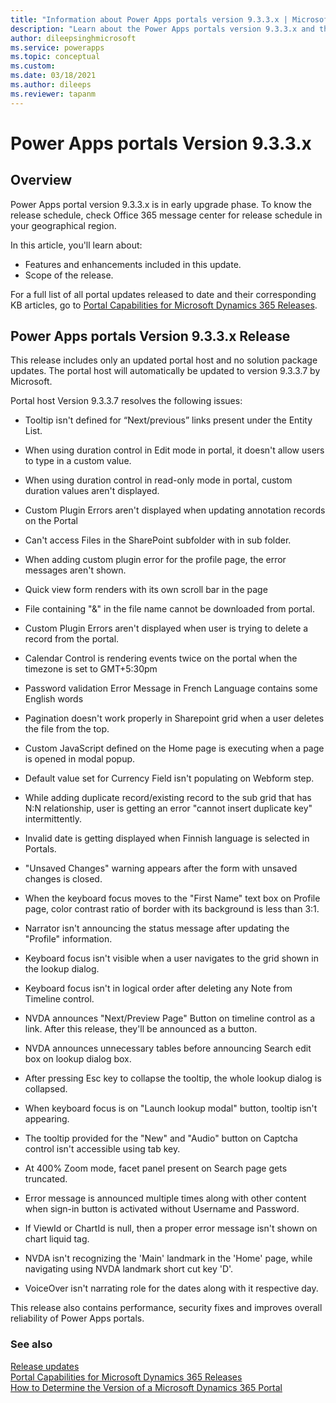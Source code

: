 ```yaml
---
title: "Information about Power Apps portals version 9.3.3.x | MicrosoftDocs"
description: "Learn about the Power Apps portals version 9.3.3.x and the changes."
author: dileepsinghmicrosoft
ms.service: powerapps
ms.topic: conceptual
ms.custom: 
ms.date: 03/18/2021
ms.author: dileeps
ms.reviewer: tapanm
---
```


# Power Apps portals Version 9.3.3.x

## Overview

Power Apps portal version 9.3.3.x is in early upgrade phase. To know the release schedule, check Office 365 message center for release schedule in your geographical region.

In this article, you'll learn about:

- Features and enhancements included in this update.
- Scope of the release.

For a full list of all portal updates released to date and their corresponding KB articles, go to [Portal Capabilities for Microsoft Dynamics 365 Releases](https://support.microsoft.com/topic/portal-capabilities-for-microsoft-dynamics-365-releases-81f5fcc9-ef72-8b2e-5b4b-29e9840fb5c4).

## Power Apps portals Version 9.3.3.x Release

This release includes only an updated portal host and no solution package
updates. The portal host will automatically be updated to version 9.3.3.7 by
Microsoft.

Portal host Version 9.3.3.7 resolves the following issues:

-   Tooltip isn't defined for “Next/previous” links present under the Entity
    List.

-   When using duration control in Edit mode in portal, it doesn't allow users
    to type in a custom value.

-   When using duration control in read-only mode in portal, custom duration
    values aren't displayed.

-   Custom Plugin Errors aren't displayed when updating annotation records on
    the Portal

-   Can't access Files in the SharePoint subfolder with in sub folder.

-   When adding custom plugin error for the profile page, the error messages aren't shown.

-   Quick view form renders with its own scroll bar in the page

-   File containing "&" in the file name cannot be downloaded from portal.

-   Custom Plugin Errors aren't displayed when user is trying to delete a
    record from the portal.

-   Calendar Control is rendering events twice on the portal when the timezone
    is set to GMT+5:30pm

-   Password validation Error Message in French Language contains some English
    words

-   Pagination doesn't work properly in Sharepoint grid when a user deletes the
    file from the top.

-   Custom JavaScript defined on the Home page is executing when a page is
    opened in modal popup.

-   Default value set for Currency Field isn't populating on Webform step.

-   While adding duplicate record/existing record to the sub grid that has N:N
    relationship, user is getting an error "cannot insert duplicate key"
    intermittently.

-   Invalid date is getting displayed when Finnish language is selected in
    Portals.

-   "Unsaved Changes" warning appears after the form with unsaved changes is
    closed.

-   When the keyboard focus moves to the "First Name" text box on Profile page,
    color contrast ratio of border with its background is less than 3:1.

-   Narrator isn't announcing the status message after updating the "Profile"
    information.

-   Keyboard focus isn't visible when a user navigates to the grid shown in the
    lookup dialog.

-   Keyboard focus isn't in logical order after deleting any Note from Timeline
    control.

-   NVDA announces "Next/Preview Page" Button on timeline control as a link.
    After this release, they'll be announced as a button.

-   NVDA announces unnecessary tables before announcing Search edit box on
    lookup dialog box.

-   After pressing Esc key to collapse the tooltip, the whole lookup dialog is
    collapsed.

-   When keyboard focus is on "Launch lookup modal" button, tooltip isn't
    appearing.

-   The tooltip provided for the "New" and "Audio" button on Captcha control isn't accessible using tab key.

-   At 400% Zoom mode, facet panel present on Search page gets truncated.

-   Error message is announced multiple times along with other content when sign-in button is activated without Username and Password.

-   If ViewId or ChartId is null, then a proper error message isn't shown on
    chart liquid tag.

-   NVDA isn't recognizing the 'Main' landmark in the 'Home' page, while
    navigating using NVDA landmark short cut key 'D'.

-   VoiceOver isn't narrating role for the dates along with it respective day.

This release also contains performance, security fixes and improves overall
reliability of Power Apps portals.

### See also

[Release updates](release-updates.md) <br>
[Portal Capabilities for Microsoft Dynamics 365 Releases](https://support.microsoft.com/topic/portal-capabilities-for-microsoft-dynamics-365-releases-81f5fcc9-ef72-8b2e-5b4b-29e9840fb5c4) <br>
[How to Determine the Version of a Microsoft Dynamics 365 Portal](https://support.microsoft.com/topic/how-to-determine-the-version-of-a-microsoft-dynamics-365-portal-d2400fdc-b1dd-597b-feab-87abc805325e)
